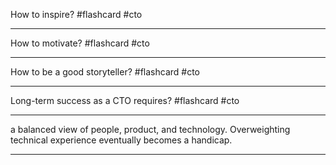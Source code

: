How to inspire? #flashcard #cto


---
How to motivate? #flashcard #cto


---
How to be a good storyteller? #flashcard #cto


---
Long-term success as a CTO requires? #flashcard #cto

---

a balanced view of people, product, and technology. Overweighting technical experience eventually becomes a handicap.

---
